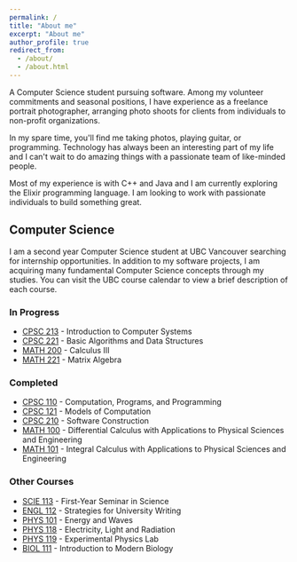 ```yaml
---
permalink: /
title: "About me"
excerpt: "About me"
author_profile: true
redirect_from:
  - /about/
  - /about.html
---
```


A Computer Science student pursuing software. Among my volunteer commitments and seasonal positions, I have experience as a freelance portrait photographer, arranging photo shoots for clients from individuals to non-profit organizations.

In my spare time, you'll find me taking photos, playing guitar, or programming. Technology has always been an interesting part of my life and I can't wait to do amazing things with a passionate team of like-minded people.

Most of my experience is with C++ and Java and I am currently exploring the Elixir programming language.  I am looking to work with passionate individuals to build something great.

## Computer Science

I am a second year Computer Science student at UBC Vancouver searching for internship opportunities. In addition to my software projects, I am acquiring many fundamental Computer Science concepts through my studies. You can visit the UBC course calendar to view a brief description of each course.

### In Progress

- [CPSC 213](https://courses.students.ubc.ca/cs/courseschedule?pname=subjarea&tname=subj-course&dept=CPSC&course=213) - Introduction to Computer Systems
- [CPSC 221](https://courses.students.ubc.ca/cs/courseschedule?pname=subjarea&tname=subj-course&dept=CPSC&course=221) - Basic Algorithms and Data Structures
- [MATH 200](https://courses.students.ubc.ca/cs/courseschedule?pname=subjarea&tname=subj-course&dept=MATH&course=200) - Calculus III
- [MATH 221](https://courses.students.ubc.ca/cs/courseschedule?pname=subjarea&tname=subj-course&dept=MATH&course=221) - Matrix Algebra

### Completed

- [CPSC 110](https://courses.students.ubc.ca/cs/courseschedule?pname=subjarea&tname=subj-course&dept=CPSC&course=110) - Computation, Programs, and Programming
- [CPSC 121](https://courses.students.ubc.ca/cs/courseschedule?pname=subjarea&tname=subj-course&dept=CPSC&course=121) - Models of Computation
- [CPSC 210](https://courses.students.ubc.ca/cs/courseschedule?pname=subjarea&tname=subj-course&dept=CPSC&course=210) - Software Construction
- [MATH 100](https://courses.students.ubc.ca/cs/courseschedule?pname=subjarea&tname=subj-course&dept=MATH&course=100) - Differential Calculus with Applications to Physical Sciences and Engineering
- [MATH 101](https://courses.students.ubc.ca/cs/courseschedule?pname=subjarea&tname=subj-course&dept=MATH&course=101) - Integral Calculus with Applications to Physical Sciences and Engineering

### Other Courses

- [SCIE 113](https://courses.students.ubc.ca/cs/courseschedule?pname=subjarea&tname=subj-course&dept=SCIE&course=113) - First-Year Seminar in Science
- [ENGL 112](https://courses.students.ubc.ca/cs/courseschedule?pname=subjarea&tname=subj-course&dept=ENGL&course=112) - Strategies for University Writing
- [PHYS 101](https://courses.students.ubc.ca/cs/courseschedule?pname=subjarea&tname=subj-course&dept=PHYS&course=101) - Energy and Waves
- [PHYS 118](https://courses.students.ubc.ca/cs/courseschedule?pname=subjarea&tname=subj-course&dept=PHYS&course=118) - Electricity, Light and Radiation
- [PHYS 119](https://courses.students.ubc.ca/cs/courseschedule?pname=subjarea&tname=subj-course&dept=PHYS&course=119) - Experimental Physics Lab
- [BIOL 111](https://courses.students.ubc.ca/cs/courseschedule?pname=subjarea&tname=subj-course&dept=BIOL&course=111) - Introduction to Modern Biology

